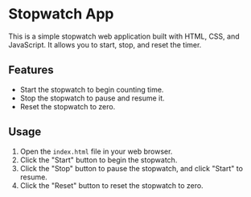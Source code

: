 # Stopwatch App

This is a simple stopwatch web application built with HTML, CSS, and JavaScript. It allows you to start, stop, and reset the timer.

## Features

- Start the stopwatch to begin counting time.
- Stop the stopwatch to pause and resume it.
- Reset the stopwatch to zero.

## Usage

1. Open the `index.html` file in your web browser.
2. Click the "Start" button to begin the stopwatch.
3. Click the "Stop" button to pause the stopwatch, and click "Start" to resume.
4. Click the "Reset" button to reset the stopwatch to zero.

